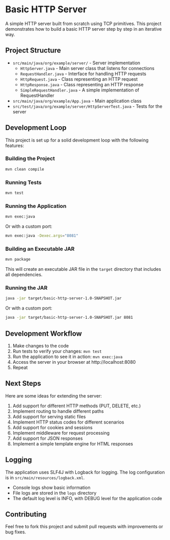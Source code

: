 # Basic HTTP Server

A simple HTTP server built from scratch using TCP primitives. This project demonstrates how to build a basic HTTP server step by step in an iterative way.

## Project Structure

- `src/main/java/org/example/server/` - Server implementation
  - `HttpServer.java` - Main server class that listens for connections
  - `RequestHandler.java` - Interface for handling HTTP requests
  - `HttpRequest.java` - Class representing an HTTP request
  - `HttpResponse.java` - Class representing an HTTP response
  - `SimpleRequestHandler.java` - A simple implementation of RequestHandler
- `src/main/java/org/example/App.java` - Main application class
- `src/test/java/org/example/server/HttpServerTest.java` - Tests for the server

## Development Loop

This project is set up for a solid development loop with the following features:

### Building the Project

```bash
mvn clean compile
```

### Running Tests

```bash
mvn test
```

### Running the Application

```bash
mvn exec:java
```

Or with a custom port:

```bash
mvn exec:java -Dexec.args="8081"
```

### Building an Executable JAR

```bash
mvn package
```

This will create an executable JAR file in the `target` directory that includes all dependencies.

### Running the JAR

```bash
java -jar target/basic-http-server-1.0-SNAPSHOT.jar
```

Or with a custom port:

```bash
java -jar target/basic-http-server-1.0-SNAPSHOT.jar 8081
```

## Development Workflow

1. Make changes to the code
2. Run tests to verify your changes: `mvn test`
3. Run the application to see it in action: `mvn exec:java`
4. Access the server in your browser at http://localhost:8080
5. Repeat

## Next Steps

Here are some ideas for extending the server:

1. Add support for different HTTP methods (PUT, DELETE, etc.)
2. Implement routing to handle different paths
3. Add support for serving static files
4. Implement HTTP status codes for different scenarios
5. Add support for cookies and sessions
6. Implement middleware for request processing
7. Add support for JSON responses
8. Implement a simple template engine for HTML responses

## Logging

The application uses SLF4J with Logback for logging. The log configuration is in `src/main/resources/logback.xml`.

- Console logs show basic information
- File logs are stored in the `logs` directory
- The default log level is INFO, with DEBUG level for the application code

## Contributing

Feel free to fork this project and submit pull requests with improvements or bug fixes.